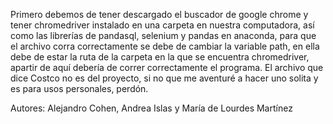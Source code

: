 Primero debemos de tener descargado el buscador de google chrome y tener chromedriver instalado en una carpeta en nuestra computadora, así como las librerías de pandasql, selenium y pandas en anaconda, para que el archivo corra correctamente se debe de cambiar la variable path, en ella debe de estar la ruta de la carpeta en la que se encuentra chromedriver, apartir de aquí debería de correr correctamente el programa.
El archivo que dice Costco no es del proyecto, si no que me aventuré a hacer uno solita y es para usos personales, perdón.

Autores: Alejandro Cohen, Andrea Islas y María de Lourdes Martínez
